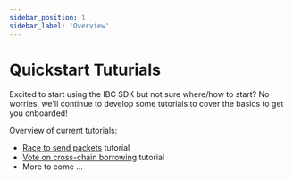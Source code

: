 ```yaml
---
sidebar_position: 1
sidebar_label: 'Overview'
---
```


# Quickstart Tuturials

Excited to start using the IBC SDK but not sure where/how to start? No worries, we'll continue to develop some tutorials to cover the basics to get you onboarded!

Overview of current tutorials:

- [Race to send packets](./quickstart-1.md) tutorial
- [Vote on cross-chain borrowing](quickstart-2.md) tutorial
- More to come ...
